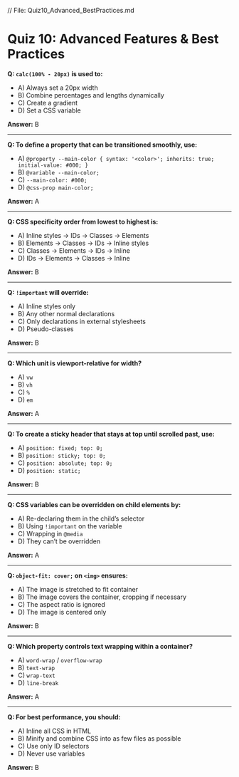 // File: Quiz10_Advanced_BestPractices.md
# Quiz 10: Advanced Features & Best Practices

**Q: `calc(100% - 20px)` is used to:**  
- A) Always set a 20px width  
- B) Combine percentages and lengths dynamically  
- C) Create a gradient  
- D) Set a CSS variable  

**Answer:** B  

---  

**Q: To define a property that can be transitioned smoothly, use:**  
- A) `@property --main-color { syntax: '<color>'; inherits: true; initial-value: #000; }`  
- B) `@variable --main-color;`  
- C) `--main-color: #000;`  
- D) `@css-prop main-color;`  

**Answer:** A  

---  

**Q: CSS specificity order from lowest to highest is:**  
- A) Inline styles → IDs → Classes → Elements  
- B) Elements → Classes → IDs → Inline styles  
- C) Classes → Elements → IDs → Inline  
- D) IDs → Elements → Classes → Inline  

**Answer:** B  

---  

**Q: `!important` will override:**  
- A) Inline styles only  
- B) Any other normal declarations  
- C) Only declarations in external stylesheets  
- D) Pseudo-classes  

**Answer:** B  

---  

**Q: Which unit is viewport-relative for width?**  
- A) `vw`  
- B) `vh`  
- C) `%`  
- D) `em`  

**Answer:** A  

---  

**Q: To create a sticky header that stays at top until scrolled past, use:**  
- A) `position: fixed; top: 0;`  
- B) `position: sticky; top: 0;`  
- C) `position: absolute; top: 0;`  
- D) `position: static;`  

**Answer:** B  

---  

**Q: CSS variables can be overridden on child elements by:**  
- A) Re-declaring them in the child’s selector  
- B) Using `!important` on the variable  
- C) Wrapping in `@media`  
- D) They can’t be overridden  

**Answer:** A  

---  

**Q: `object-fit: cover;` on `<img>` ensures:**  
- A) The image is stretched to fit container  
- B) The image covers the container, cropping if necessary  
- C) The aspect ratio is ignored  
- D) The image is centered only  

**Answer:** B  

---  

**Q: Which property controls text wrapping within a container?**  
- A) `word-wrap` / `overflow-wrap`  
- B) `text-wrap`  
- C) `wrap-text`  
- D) `line-break`  

**Answer:** A  

---  

**Q: For best performance, you should:**  
- A) Inline all CSS in HTML  
- B) Minify and combine CSS into as few files as possible  
- C) Use only ID selectors  
- D) Never use variables  

**Answer:** B  

